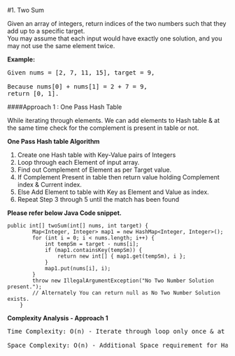 #1. Two Sum

<p>Given an array of integers, return indices of the two numbers such that they add up to a specific target.<br>You may assume that each input would have exactly one solution, and you may not use the same element twice.</p>

<b>Example:</b>

<pre>Given nums = [2, 7, 11, 15], target = 9,
<br>Because nums[0] + nums[1] = 2 + 7 = 9,
return [0, 1].</pre>

####Approach 1 : One Pass Hash Table
<p>While iterating through elements. We can add elements to Hash table & at the same time check for the complement is present in table or not.</p>

<b>One Pass Hash table Algorithm</b>
<ol>
<li>Create one Hash table with Key-Value pairs of Integers</li>
<li>Loop through each Element of input array.</li>
<li>Find out Complement of Element as per Target value.</li>
<li>If Complement Present in table then return value holding Complement index & Current index.</li>
<li>Else Add Element to table with Key as Element and Value as index.</li>
<li> Repeat Step 3 through 5 until the match has been found</li>
</ol>

<b>Please refer below Java Code snippet.</b>

```
public int[] twoSum(int[] nums, int target) {
		Map<Integer, Integer> map1 = new HashMap<Integer, Integer>();
		for (int i = 0; i < nums.length; i++) {
			int tempSm = target - nums[i];
			if (map1.containsKey(tempSm)) {
				return new int[] { map1.get(tempSm), i };
			}
			map1.put(nums[i], i);
		}
		throw new IllegalArgumentException("No Two Number Solution present.");
		// Alternately You can return null as No Two Number Solution exists.
	}
```

<b>Complexity Analysis - Approach 1</b>
<pre>Time Complexity: O(n) - Iterate through loop only once & at max loop holds n Elements.<br>
Space Complexity: O(n) - Additional Space requirement for Hashtable to hold Key-Value Pairs & at Max table holds n entries.
</pre>